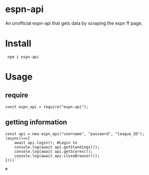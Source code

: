 # espn-api
An unofficial espn-api that gets data by scraping the espn ff page.


# Install
``` npm i espn-api```

# Usage

## require
```const espn_api = require("espn-api"); ```

## getting information
```
const api = new espn_api("username", "password", "league_ID");
(async()=>{
	await api.login(); #Login to
	console.log(await api.getStandings()); 
	console.log(await api.getScores());
	console.log(await api.closeBrowser());
})()```

# 

